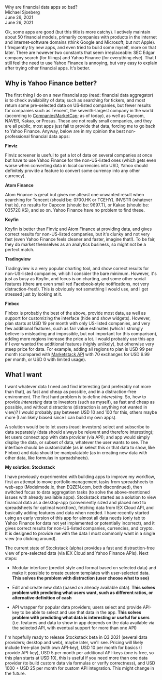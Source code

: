Why are financial data apps so bad?  
Michael Sjoeberg  
June 26, 2021  
June 26, 2021  

Ok, some apps are good (but this title is more catchy). I actively maintain about 50 financial models, primarily companies with products in the internet and internet-software domains (think Google and Microsoft, but not Apple). I frequently try new apps, and even tried to build some myself, more on that later. There are however two constants that seem irreplaceable: SEC Edgar company search (for filings) and Yahoo Finance (for everything else). That I still feel the need to use Yahoo Finance is annoying, but very easy to explain after trying other financial apps. It's better.

## Why is Yahoo Finance better?

The first thing I do on a new financial app (read: financial data aggregator) is to check availability of data; such as searching for tickers, and most return some pre-selected data on US-listed companies, but fewer results for companies such as Tencent, the seventh-largest company in the world (according to [CompaniesMarketCap](https://companiesmarketcap.com/); as of today), as well as Capcom, NAVER, Kakao, or Prosus. These are not really small companies, and they are all public, most apps just fail to provide that data, forcing me to go back to Yahoo Finance. Anyway, below are in my opinion the best non-professional financial data apps:

**Finviz**

Finviz screener is useful to get a lot of data on several companies at once but have to use  Yahoo Finance for the non-US-listed ones (which gets even worse when converting data in local currencies into USD, Yahoo should definitely provide a feature to convert some currency into any other currency).

**Atom Finance** 

Atom Finance is great but gives me atleast one unwanted result when searching for Tencent (should be: 0700.HK or TCEHY), INVSTR (whatever that is), no results for Capcom (should be: 9697.T), or Kakao (should be: 035720.KS), and so on. Yahoo Finance have no problem to find these.

**Koyfin**

Koyfin is better than Finviz and Atom Finance at providing data, and gives correct results for non-US-listed companies, but it's clunky and not very fast (even Yahoo Finance feels cleaner and faster, imagine that!). To be fair, they do market themselves as an analytics business, so might not be a perfect match.

**Tradingview**

Tradingview is a very popular charting tool, and show correct results for non-US-listed companies, which I consider the bare minimum. However, it's just as busy as Koyfin, and focus is on charting, and some other social features (there are even small red Facebook-style notifications, not very distraction-free!). This is obviously not something I would use, and I get stressed just by looking at it.

**Finbox**

Finbox is probably the best of the above, provide most data, as well as support for customizing the interface (hide and show widgets). However, plan starts at USD 19 per month with only US-listed companies, and very few additional features, such as fair value estimates (which I strongly believe is misleading and impossible, but not important for this comparison), adding more regions increase the price a lot. I would probably use this app if I ever wanted the additional features (highly unlikely), but otherwise very steep price for data. For example, adding all regions to plan is USD 99 per month (compared with [Marketstack API](https://marketstack.com/product) with 70 exchanges for USD 9.99 per month, or USD 0 with limited usage).

## What I want

I want whatever data I need and find interesting (and preferably not more than that), as fast and cheap as possible, and in a distraction-free environment. The first hard problem is to define *interesting*. So, how to provide *interesting* data to investors (such as myself), as fast and cheap as possible, and without distractions (distraction is anything not wanted in view)? I would probably pay between USD 10 and 100 for this, others maybe more (I am likely biased since I can build my own apps).

A solution would be to let users (read: investors) select and subscribe to data separately (data should always be relevant and therefore interesting); let users connect app with data provider (via API); and app would simply display the data, or subset of data, whatever the user wants to see. The interface should be customizable (as in select this or that data to show, like Finbox) and data should be manipulatable (as in creating new data with other data, like formulas in spreadsheets).

**My solution: Stockstack**

I have previously experimented with building apps to improve my workflow, first an attempt to move portfolio management tasks from spreadsheets to web-app (Modelmode.io, then EQZEN.com, both discontinued), then switched focus to data aggregation tasks (to solve the above-mentioned issues with already available apps). Stockstack started as a solution to view financial data as a desktop-app (conveniently sized and placed next to spreadsheets for optimal workflow), fetching data from IEX Cloud API, and basically adding features and data when needed. I have recently started using an early version of this app for almost all data needs (only tab to Yahoo Finance for data not yet implemented or potentially incorrect), and it gives correct results for non-US-listed companies, currencies, and crypto. It is designed to provide me with the data I most commonly want in a single view (no clicking around).

The current state of Stockstack (alpha) provides a fast and distraction-free view of pre-selected data (via IEX Cloud and Yahoo Finance APIs). Next steps:

- Modular interface (predict style and format based on selected data) and make it possible to create custom templates with user-selected data. **This solves the problem with distraction (user choose what to see)**

- Edit and create new data (based on already available data). **This solves problem with predicting what users want, such as different ratios, or alternative definition of cash**

- API wrapper for popular data providers; users select and provide API-key to be able to select and use that data in the app. **This solves problem with predicting what data is interesting or useful for users** (i.e. features and data to show in app depends on the data available via the selected API, with eventual support for more than one API)

I'm hopefully ready to release Stockstack beta in Q3 2021 (several data providers; desktop and web), maybe later, we'll see. Pricing will likely include free-plan (with own API-key), USD 10 per month for basics (I provide API-key), USD 5 per month per additional API-keys (one is free, so this plan starts at USD 10), this is useful if you need more than one data provider (to build custom data via formulas or verify correctness), and USD 1000 + USD 25 per month for custom API integration. This might change in the future.
